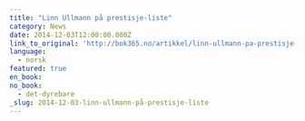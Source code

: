 ```yaml
---
title: "Linn Ullmann på prestisje-liste"
category: News
date: 2014-12-03T12:00:00.000Z
link_to_original: 'http://bok365.no/artikkel/linn-ullmann-pa-prestisje-liste/'
language:
  - norsk
featured: true
en_book:
no_book:
  - det-dyrebare
_slug: 2014-12-03-linn-ullmann-på-prestisje-liste
---
```

